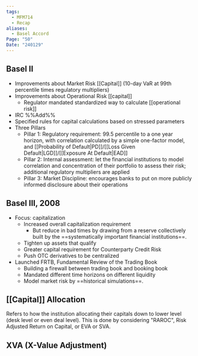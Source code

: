 ```yaml
---
tags:
  - MFM714
  - Recap
aliases:
  - Basel Accord
Page: "50"
Date: "240129"
---
```

## Basel II
- Improvements about Market Risk [[Capital]] (10-day VaR at 99th percentile times regulatory multipliers)
- Improvements about Operational Risk [[capital]]
	- Regulator mandated standardized way to calculate [[operational risk]]
- IRC %%Add%%
- Specified rules for capital calculations based on stressed parameters
- Three Pillars
	- Pillar 1: Regulatory requirement: 99.5 percentile to a one year horizon, with correlation calculated by a simple one-factor model, and [[Probability of Default|PD]]/[[Loss Given Default|LGD]]/[[Exposure At Default|EAD]]
	- Pillar 2: Internal assessment: let the financial institutions to model correlation and concentration of their portfolio to assess their risk; additional regulatory multipliers are applied
	- Pillar 3: Market Discipline: encourages banks to put on more publicly informed disclosure about their operations 

## Basel III, 2008
- Focus: capitalization
	- Increased overall capitalization requirement
		- But reduce in bad times by drawing from a reserve collectively built by the ==systematically important financial institutions==.
	- Tighten up assets that qualify
	- Greater capital requirement for Counterparty Credit Risk
	- Push OTC derivatives to be centralized
- Launched FRTB, Fundamental Review of the Trading Book
	- Building a firewall between trading book and booking book
	- Mandated different time horizons on different liquidity
	- Model market risk by ==historical simulations==.

## [[Capital]] Allocation
Refers to how the institution allocating their capitals down to lower level (desk level or even deal level). This is done by considering "RAROC", Risk Adjusted Return on Capital, or EVA or SVA.

## XVA (X-Value Adjustment)